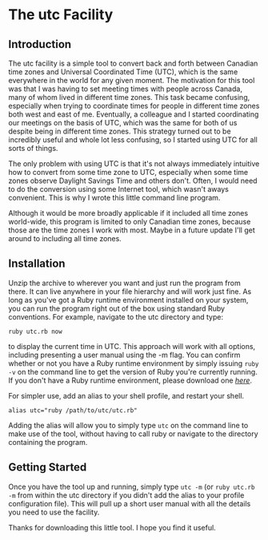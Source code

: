 # The utc Facility
## Introduction
The utc facility is a simple tool to convert back and forth between Canadian time zones and Universal Coordinated Time (UTC), which is the same everywhere in the world for any given moment. The motivation for this tool was that I was having to set meeting times with people across Canada, many of whom lived in different time zones. This task became confusing, especially when trying to coordinate times for people in different time zones both west and east of me. Eventually, a colleague and I started coordinating our meetings on the basis of UTC, which was the same for both of us despite being in different time zones. This strategy turned out to be incredibly useful and whole lot less confusing, so I started using UTC for all sorts of things. 

The only problem with using UTC is that it's not always immediately intuitive how to convert from some time zone to UTC, especially when some time zones observe Daylight Savings Time and others don't. Often, I would need to do the conversion using some Internet tool, which wasn't aways convenient. This is why I wrote this little command line program. 

Although it would be more broadly applicable if it included all time zones world-wide, this program is limited to only Canadian time zones, because those are the time zones I work with most. Maybe in a future update I'll get around to including all time zones. 

## Installation
Unzip the archive to wherever you want and just run the program from there. It can live anywhere in your file hierarchy and will work just fine. As long as you've got a Ruby runtime environment installed on your system, you can run the program right out of the box using standard Ruby conventions. For example, navigate to the utc directory and type:

	ruby utc.rb now 

to display the current time in UTC. This approach will work with all options, including presenting a user manual using the -m flag. You can confirm whether or not you have a Ruby runtime environment by simply issuing `ruby -v` on the command line to get the version of Ruby you're currently running. If you don't have a Ruby runtime environment, please download one [*here*](https://www.ruby-lang.org/en/documentation/installation/).

For simpler use, add an alias to your shell profile, and restart your shell.

	alias utc="ruby /path/to/utc/utc.rb" 

Adding the alias will allow you to simply type `utc` on the command line to make use of the tool, without having to call ruby or navigate to the directory containing the program.

## Getting Started
Once you have the tool up and running, simply type `utc -m` (or `ruby utc.rb -m` from within the utc directory if you didn't add the alias to your profile configuration file). This will pull up a short user manual with all the details you need to use the facility.

Thanks for downloading this little tool. I hope you find it useful.


